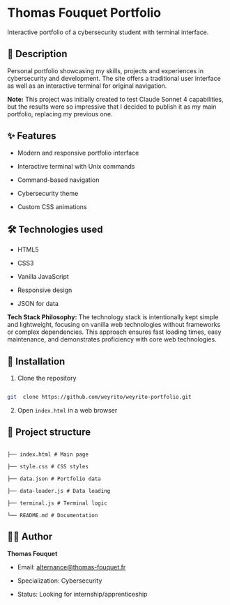 
# Thomas Fouquet Portfolio

  

Interactive portfolio of a cybersecurity student with terminal interface.

  

## 🎯 Description

  

Personal portfolio showcasing my skills, projects and experiences in cybersecurity and development. The site offers a traditional user interface as well as an interactive terminal for original navigation.

  

**Note:** This project was initially created to test Claude Sonnet 4 capabilities, but the results were so impressive that I decided to publish it as my main portfolio, replacing my previous one.

  

## ✨ Features

  

- Modern and responsive portfolio interface

- Interactive terminal with Unix commands

- Command-based navigation

- Cybersecurity theme

- Custom CSS animations

  

## 🛠️ Technologies used

  

- HTML5

- CSS3

- Vanilla JavaScript

- Responsive design

- JSON for data

  

**Tech Stack Philosophy:** The technology stack is intentionally kept simple and lightweight, focusing on vanilla web technologies without frameworks or complex dependencies. This approach ensures fast loading times, easy maintenance, and demonstrates proficiency with core web technologies.

  

## 🚀 Installation

  

1. Clone the repository

```bash

git  clone https://github.com/weyrito/weyrito-portfolio.git

```

  

2. Open `index.html` in a web browser

  

## 📁 Project structure

  

```

├── index.html # Main page

├── style.css # CSS styles

├── data.json # Portfolio data

├── data-loader.js # Data loading

├── terminal.js # Terminal logic

└── README.md # Documentation

```

  

## 👨‍💻 Author

  

**Thomas Fouquet**

- Email: alternance@thomas-fouquet.fr

- Specialization: Cybersecurity

- Status: Looking for internship/apprenticeship
